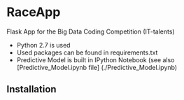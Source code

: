 # RaceApp

Flask App for the Big Data Coding Competition (IT-talents)
* Python 2.7 is used
* Used packages can be found in requirements.txt
* Predictive Model is built in IPython Notebook (see also [Predictive_Model.ipynb file] (./Predictive_Model.ipynb)

## Installation
